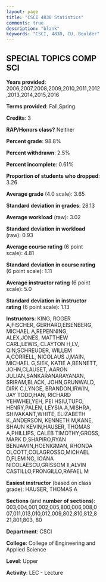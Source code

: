 ```yaml
---
layout: page
title: "CSCI 4830 Statistics"
comments: true
description: "blank"
keywords: "CSCI, 4830, CU, Boulder"
--- 
```

<head>
<script src="https://ajax.googleapis.com/ajax/libs/jquery/2.1.3/jquery.min.js"></script>
<script src="https://dl.dropboxusercontent.com/s/pc42nxpaw1ea4o9/highcharts.js?dl=0"></script>
<!-- <script src="../assets/js/highcharts.js"></script> -->
<style type="text/css">@font-face {
	font-family: "Bebas Neue";
	src: url(https://www.filehosting.org/file/details/544349/BebasNeue%20Regular.otf) format("opentype");
	}
	h1.Bebas { 
		font-family: "Bebas Neue", Verdana, Tahoma;
	}
</style>
</head>
<body>
	<div id="container" style="float: right; width: 45%; height: 88%; margin-left: 2.5%; margin-right: 2.5%;"></div>
	<script language="JavaScript">
		$(document).ready(function() {
		var chart = {type: 'column'};
		var title = {text: 'Grade Distribution'};
		var xAxis = {categories: ['A','B','C','D','F'],crosshair: true};
		var yAxis = {min: 0,title: {text: 'Percentage'}};
		var tooltip = {headerFormat: '<center><b><span style="font-size:20px">{point.key}</span></b></center>',
		               pointFormat: '<td style="padding:0"><b>{point.y:.1f}%</b></td>',
		               footerFormat: '</table>',shared: true,useHTML: true};
		var plotOptions = {column: {pointPadding: 0.0,borderWidth: 0}};  
		var credits = {enabled: false};var series= [{name: 'Percent',data: [75.6,18.3,3.71,0.96,1.44,]}];
		var json = {};
		json.chart = chart;
		json.title = title;
		json.tooltip = tooltip;
		json.xAxis = xAxis;
		json.yAxis = yAxis;  
		json.series = series;
		json.plotOptions = plotOptions;  
		json.credits = credits;
		$('#container').highcharts(json);
	});
	</script>
</body>
			   
## SPECIAL TOPICS COMP SCI

**Years provided**: 2006,2007,2008,2009,2010,2011,2012,2013,2014,2015,2016

**Terms provided**: Fall,Spring

**Credits**: 3

**RAP/Honors class?** Neither

**Percent grade**: 98.8%

**Percent withdrawn**: 2.5%

**Percent incomplete**: 0.61%

**Proportion of students who dropped**: 3.26

**Average grade** (4.0 scale): 3.65

**Standard deviation in grades**: 28.13

**Average workload** (raw): 3.02

**Standard deviation in workload** (raw): 0.93

**Average course rating** (6 point scale): 4.81

**Standard deviation in course rating** (6 point scale): 1.11

**Average instructor rating** (6 point scale): 5.0

**Standard deviation in instructor rating** (6 point scale): 1.13

**Instructors**: KING, ROGER A,FISCHER, GERHARD,EISENBERG, MICHAEL A,REPENNING, ALEX,JONES, MATTHEW CARL,LEWIS, CLAYTON H,LV, QIN,SCHREUDER, WILLEM A,CORRELL, NICOLAUS J,MAIN, MICHAEL G,SIEK, KATIE A,BENNETT, JOHN,CLAUSET, AARON JULIAN,SANKARANARAYANAN, SRIRAM,BLACK, JOHN,GRUNWALD, DIRK C,LYNGE, BRANDON,IRWIN, JAY TODD,HAN, RICHARD YEHWHEI,YEH, PEI HSIU,TUFO, HENRY,PALEN, LEYSIA A,MISHRA, SHIVAKANT,WHITE, ELIZABETH K.,ANDERSON, KENNETH M,KANE, SHAUN KEVIN,HAUSER, THOMAS A,PHILLIPS, CALEB TIMOTHY,GROSS, MARK D,SHAPIRO,RYAN BENJAMIN,HOENIGMAN, RHONDA OLCOTT,COLAGROSSO,MICHAEL D,FLEMING, IOANA NICOLAESCU,GRISSOM II,ALVIN CASTILLO,FRONGILLO,RAFAEL M

**Easiest instructor** (based on class grade): HAUSER, THOMAS A

**Sections** (and **number of sections**): 003,004,001,002,005,800,006,008,007,011,013,010,012,009,802,810,812,821,801,803, 80

**Department**: CSCI

**College**: College of Engineering and Applied Science

**Level**: Upper

**Activity**: LEC - Lecture